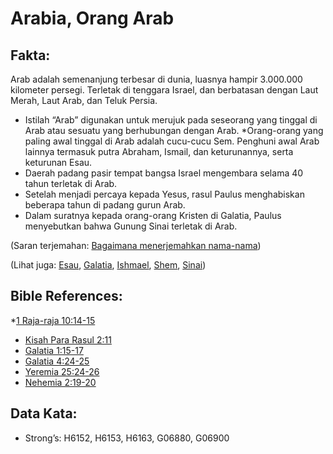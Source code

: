 # Arabia, Orang Arab

## Fakta:

Arab adalah semenanjung terbesar di dunia, luasnya hampir 3.000.000 kilometer persegi. Terletak di tenggara Israel, dan berbatasan dengan Laut Merah, Laut Arab, dan Teluk Persia.

* Istilah “Arab” digunakan untuk merujuk pada seseorang yang tinggal di Arab atau sesuatu yang berhubungan dengan Arab.
*Orang-orang yang paling awal tinggal di Arab adalah cucu-cucu Sem. Penghuni awal Arab lainnya termasuk putra Abraham, Ismail, dan keturunannya, serta keturunan Esau.
* Daerah padang pasir tempat bangsa Israel mengembara selama 40 tahun terletak di Arab.
* Setelah menjadi percaya kepada Yesus, rasul Paulus menghabiskan beberapa tahun di padang gurun Arab.
* Dalam suratnya kepada orang-orang Kristen di Galatia, Paulus menyebutkan bahwa Gunung Sinai terletak di Arab.

(Saran terjemahan: [Bagaimana menerjemahkan nama-nama](rc://en/ta/man/translate/translate-names))

(Lihat juga: [Esau](../names/esau.md), [Galatia](../names/galatia.md), [Ishmael](../names/ishmael.md), [Shem](../names/shem.md), [Sinai](../names/sinai.md))

## Bible References:

*[1 Raja-raja 10:14-15](rc://en/tn/help/1ki/10/14)
* [Kisah Para Rasul 2:11](rc://en/tn/help/act/02/11)
* [Galatia 1:15-17](rc://en/tn/help/gal/01/15)
* [Galatia 4:24-25](rc://en/tn/help/gal/04/24)
* [Yeremia 25:24-26](rc://en/tn/help/jer/25/24)
* [Nehemia 2:19-20](rc://en/tn/help/neh/02/19)

## Data Kata:

* Strong’s: H6152, H6153, H6163, G06880, G06900
